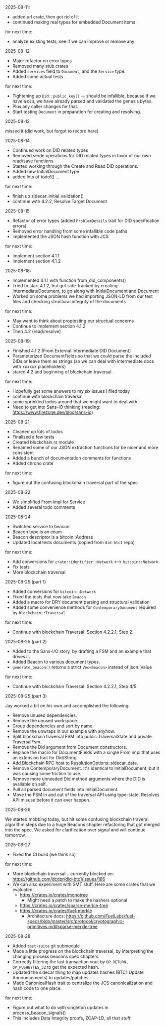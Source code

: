 
2025-08-11:

- added url crate, then got rid of it
- continued making real types for embedded Document items

for next time:

- analyze existing tests, see if we can improve or remove any


2025-08-12

- Major refactor on error types
- Removed many stub crates
- Added `services` field to `Document`, and the `Service` type.
- Added some actual tests

for next time:

- Tightening up `Did::public_key()` -- should be infallible, because if we have a `Did`, we have
  already parsed and validated the genesis bytes.
- Plus any caller changes for that.
- Start testing `Document` in preparation for creating and resolving.

2025-08-13

missed it (did work, but forgot to record here)


2025-08-14

- Continued work on DID related types
- Removed serde operations for DID related types in favor of our own read/save functions
- Started working through the Create and Read DID operations.
- Added new InitialDocument type
- added lots of todo!() ...


for next time:

- finish up sidecar_initial_validation()
- continue with 4.2.2, Resolve Target Document


2025-08-15

- Refactor of error types (added `ProblemDetails` trait for DID specification errors)
- Removed error handling from some infallible code paths
- implemented the JSON hash function with JCS

for next time:

- Implement section 4.1.1
- Implement section 4.1.2


2025-08-18:

- Implemented 4.1.1 with function from_did_components()
- Tried to start 4.1.2, but got side-tracked by creating IntermediateDocument, to go along with InitialDocument and Document
- Worked on some problems we had importing JSON-LD from our test files and checking structural integrity of the documents

for next time:

- May want to think about proptesting our structual concerns
- Continue to implement section 4.1.2
- Then 4.2 (read/resolve)


2025-08-19:

- Finished 4.1.2 (From External Intermediate DID Document)
- Parameterized DocumentFields so that we could parse the included DIDs or leave them as strings (so we can deal with intermediate docs with xxxxxx placeholders)
- stared 4.2 and beginning of blockchain traversal.

for next time:

- Hopefully get some answers to my six issues I filed today
- continue with blockchain traversal
- some sprinkled todos around that we might want to deal with
- Need to get into Sans-IO thinking (reading: https://www.firezone.dev/blog/sans-io)

2025-08-21:

- Cleaned up lots of todos
- Finalized a few tests
- Created blockchain.rs module
- Renamed some of our JSON extraction functions for be nicer and more consistent
- Added a bunch of documentation comments for functions
- Added chrono crate

for next time:

- figure out the confusing blockchain traversal part of the spec


2025-08-22:

- We simplified From impl for Service
- Added several todo comments



2025-08-24

- Switched service to beacon
- Beacon type is an enum
- Beacon descriptor is a bitcoin::Address
- Updated local tests documents (copied from `did-btc1` repo)

for next time:

- Add conversions for `crate::identifier::Network` <--> `bitcoin::Network`
- Fix tests
- More blockchain traversal


2025-08-25 (part 1)

- Added conversions for `bitcoin::Network`
- Fixed the tests that now take `Beacon`
- Added a macro for DRY document parsing and structural validation
- Added some convenience methods for `ContemporaryDocument` required by `blockchain::Traversal`

for next time:

- Continue with blockchain Traversal. Section 4.2.2.1, Step 2.


2025-08-25 (part 2)

- Added to the Sans-I/O story, by drafting a FSM and an example that drives it.
- Added Beacon to various document types.
- `generate_beacon()` returns a strict `Vec<Beacon>` instead of json::Value

for next time:

- Continue with blockchain Traversal. Section 4.2.2.1, Step 4/5.

2025-08-25 (part 3)

Jay worked a bit on his own and accomplished the following:

- Remove unused dependencies.
- Remove the unused workspace.
- Group dependencies and sort by name.
- Remove the unwraps in our example with anyhow.
- Split blockchain traversal FSM into public TraversalState and private TraversalFsm.
- Remove the Did argument from Document constructors.
- Replace the macro for DocumentFields with a single From impl that uses an extension trait for Did/String.
- Add Blockchain RPC host to ResolutionOptions::sidecar_data.
- Remove ContemporaryDocument. It's identical to InitialDocument, but it was causing some friction to use.
- Remove more unneeded Did method arguments where the DID is available on self.
- Pull all parsed document fields into InitialDocument.
- Move the FSM in and out of the traversal API using type-state. Resolves API misuse before it can ever happen.


2025-08-26

We started mobbing today, but hit some confusing blockchain traveral
algorithm steps due to a huge Beacons chapter refactoring that got
merged into the spec. We asked for clarification over signal and will
continue tomorrow.


2025-08-27

- Fixed the CI build (we think so)

for next time:

- More blockchain traversal... currently blocked on: https://github.com/dcdpr/did-btc1/issues/186
- We can also experiment with SMT stuff. Here are some crates that we evaluated:
  - https://crates.io/crates/monotree
    - Might need a patch to make the hashers optional
  - https://crates.io/crates/sparse-merkle-tree
  - https://crates.io/crates/fuel-merkle
    - Architecture docs: https://github.com/FuelLabs/fuel-specs/blob/master/src/protocol/cryptographic-primitives.md#sparse-merkle-tree


2025-08-28

- Added `test-suite` git submodule
- Made a little progress on the blockchain traversal, by interpreting the changing process beacons
  spec chapters.
- Correctly filtering the last transaction vout by `OP_RETURN, OP_PUSHBYTES_32` to get the expected
  hash.
- Updated the sidecar thing to map updates hashes (BTC1 Update Announcements) to updates/patches.
- Made CanonicalHash trait to centralize the JCS canonicalization and hash code to one place.

for next time:

- Figure out what to do with singleton updates in process_beacon_signals()
- This includes Data Integrity proofs, ZCAP-LD, all that stuff
